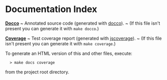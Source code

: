 # Documentation Index

**[Docco](./docco/rods-node-util.html)**
  ~ Annotated source code (generated with [docco](http://jashkenas.github.com/docco/)).
  ~ (If this file isn't present you can generate it with `make docco`.)

**[Coverage](./coverage.html)**
  ~ Test coverage report (generated with [jscoverage](http://siliconforks.com/jscoverage/)).
  ~ (If this file isn't present you can generate it with `make coverage`.)

To generate an HTML version of this and other files, execute:

      > make docs coverage
      
from the project root directory.
